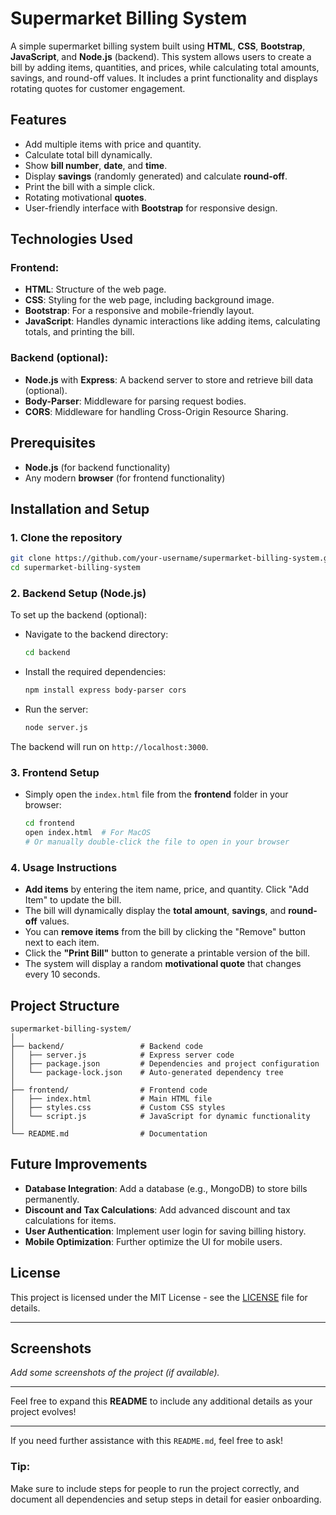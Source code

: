 

# Supermarket Billing System

A simple supermarket billing system built using **HTML**, **CSS**, **Bootstrap**, **JavaScript**, and **Node.js** (backend). This system allows users to create a bill by adding items, quantities, and prices, while calculating total amounts, savings, and round-off values. It includes a print functionality and displays rotating quotes for customer engagement.

## Features

- Add multiple items with price and quantity.
- Calculate total bill dynamically.
- Show **bill number**, **date**, and **time**.
- Display **savings** (randomly generated) and calculate **round-off**.
- Print the bill with a simple click.
- Rotating motivational **quotes**.
- User-friendly interface with **Bootstrap** for responsive design.

## Technologies Used

### Frontend:
- **HTML**: Structure of the web page.
- **CSS**: Styling for the web page, including background image.
- **Bootstrap**: For a responsive and mobile-friendly layout.
- **JavaScript**: Handles dynamic interactions like adding items, calculating totals, and printing the bill.

### Backend (optional):
- **Node.js** with **Express**: A backend server to store and retrieve bill data (optional).
- **Body-Parser**: Middleware for parsing request bodies.
- **CORS**: Middleware for handling Cross-Origin Resource Sharing.

## Prerequisites

- **Node.js** (for backend functionality)
- Any modern **browser** (for frontend functionality)

## Installation and Setup

### 1. Clone the repository
```bash
git clone https://github.com/your-username/supermarket-billing-system.git
cd supermarket-billing-system
```

### 2. Backend Setup (Node.js)

To set up the backend (optional):

- Navigate to the backend directory:
  ```bash
  cd backend
  ```

- Install the required dependencies:
  ```bash
  npm install express body-parser cors
  ```

- Run the server:
  ```bash
  node server.js
  ```

The backend will run on `http://localhost:3000`.

### 3. Frontend Setup

- Simply open the `index.html` file from the **frontend** folder in your browser:
  ```bash
  cd frontend
  open index.html  # For MacOS
  # Or manually double-click the file to open in your browser
  ```

### 4. Usage Instructions

- **Add items** by entering the item name, price, and quantity. Click "Add Item" to update the bill.
- The bill will dynamically display the **total amount**, **savings**, and **round-off** values.
- You can **remove items** from the bill by clicking the "Remove" button next to each item.
- Click the **"Print Bill"** button to generate a printable version of the bill.
- The system will display a random **motivational quote** that changes every 10 seconds.

## Project Structure

```
supermarket-billing-system/
│
├── backend/                 # Backend code
│   ├── server.js            # Express server code
│   ├── package.json         # Dependencies and project configuration
│   └── package-lock.json    # Auto-generated dependency tree
│
├── frontend/                # Frontend code
│   ├── index.html           # Main HTML file
│   ├── styles.css           # Custom CSS styles
│   └── script.js            # JavaScript for dynamic functionality
│
└── README.md                # Documentation
```

## Future Improvements

- **Database Integration**: Add a database (e.g., MongoDB) to store bills permanently.
- **Discount and Tax Calculations**: Add advanced discount and tax calculations for items.
- **User Authentication**: Implement user login for saving billing history.
- **Mobile Optimization**: Further optimize the UI for mobile users.

## License

This project is licensed under the MIT License - see the [LICENSE](LICENSE) file for details.

---

## Screenshots

*Add some screenshots of the project (if available).*

---

Feel free to expand this **README** to include any additional details as your project evolves!

---

If you need further assistance with this `README.md`, feel free to ask!

### Tip:
Make sure to include steps for people to run the project correctly, and document all dependencies and setup steps in detail for easier onboarding.
